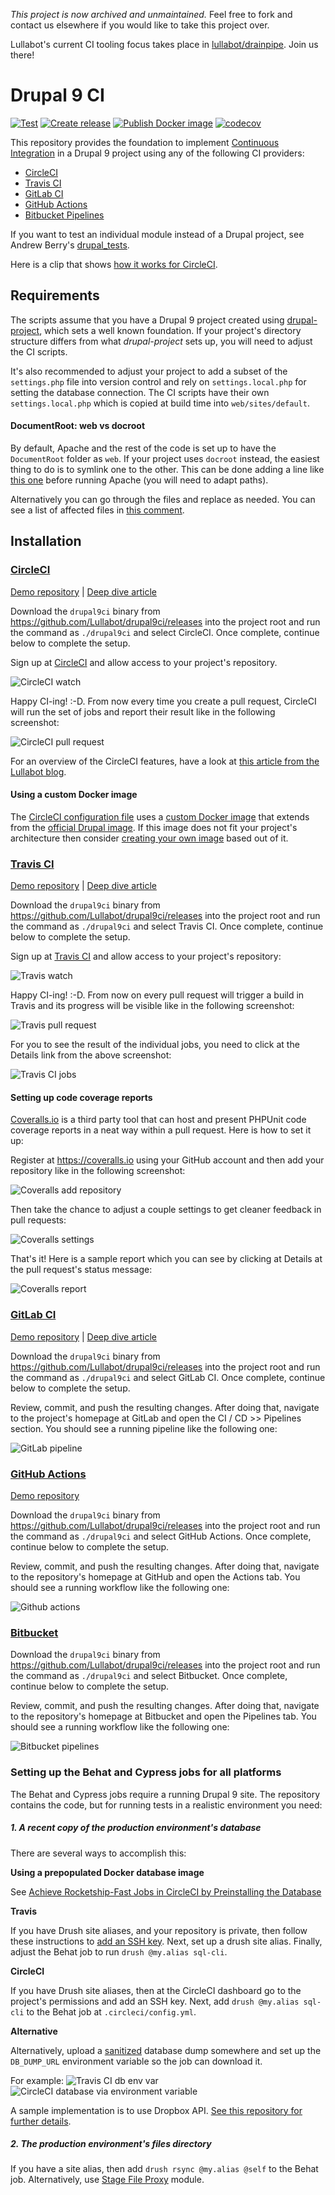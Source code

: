 _This project is now archived and unmaintained._ Feel free to fork and contact us elsewhere if you would like to take this project over.

Lullabot's current CI tooling focus takes place in [lullabot/drainpipe](https://github.com/lullabot/drainpipe/). Join us there!

# Drupal 9 CI

[![Test](https://github.com/Lullabot/drupal9ci/actions/workflows/test.yml/badge.svg)](https://github.com/Lullabot/drupal9ci/actions/workflows/test.yml)
[![Create release](https://github.com/Lullabot/drupal9ci/actions/workflows/create-release.yml/badge.svg)](https://github.com/Lullabot/drupal9ci/actions/workflows/create-release.yml)
[![Publish Docker image](https://github.com/Lullabot/drupal9ci/actions/workflows/publish-docker-image.yml/badge.svg)](https://github.com/Lullabot/drupal9ci/actions/workflows/publish-docker-image.yml)
[![codecov](https://codecov.io/gh/Lullabot/drupal9ci/branch/master/graph/badge.svg?token=akwlXfbC0W)](https://codecov.io/gh/Lullabot/drupal9ci)

This repository provides the foundation to implement [Continuous Integration](https://en.wikipedia.org/wiki/Continuous_integration) in a Drupal 9
project using any of the following CI providers:

 * [CircleCI](#circleci)
 * [Travis CI](#travis-ci)
 * [GitLab CI](#gitlab-ci)
 * [GitHub Actions](#github-actions)
 * [Bitbucket Pipelines](#bitbucket)

If you want to test an individual module instead of a Drupal project, see Andrew Berry's
[drupal_tests](https://github.com/deviantintegral/drupal_tests).

Here is a clip that shows [how it works for CircleCI](https://www.youtube.com/watch?v=wd_5mX0x4K8).

## Requirements

The scripts assume that you have a Drupal 9 project created using [drupal-project](https://github.com/drupal-composer/drupal-project),
which sets a well known foundation. If your project's directory
structure differs from what _drupal-project_ sets up, you will need to
adjust the CI scripts.

It's also recommended to adjust your project to add a subset of the `settings.php` file into
version control and rely on `settings.local.php` for setting the database connection. The CI scripts
have their own `settings.local.php` which is copied at build time into `web/sites/default`.

#### DocumentRoot: web vs docroot

By default, Apache and the rest of the code is set up to have the `DocumentRoot` folder as `web`. If
your project uses `docroot` instead, the easiest thing to do is to symlink one to the other. This can be
done adding a line like [this one](https://github.com/Lullabot/drupal9ci/blob/master/dist/bitbucket/RoboFile.php#L187)
before running Apache (you will need to adapt paths).

Alternatively you can go through the files and replace as needed. You can see a list of affected files in
[this comment](https://github.com/Lullabot/drupal9ci/issues/74#issuecomment-884238645).

## Installation

### [CircleCI](https://circleci.com)

[Demo repository](https://github.com/juampynr/drupal8-circleci) | [Deep dive article](https://www.lullabot.com/articles/continuous-integration-drupal-8-circleci)

Download the `drupal9ci` binary from https://github.com/Lullabot/drupal9ci/releases into the project root
and run the command as `./drupal9ci` and select CircleCI. Once complete, continue below to complete the setup.

Sign up at [CircleCI](https://circleci.com/) and allow access to your project's repository.

![CircleCI watch](docs/images/circleci-watch.png)

Happy CI-ing! :-D. From now every time you create a pull request, CircleCI will run the
set of jobs and report their result like in the following screenshot:

![CircleCI pull request](docs/images/circleci-pr.png)

For an overview of the CircleCI features, have a look at
[this article from the Lullabot blog](https://www.lullabot.com/articles/continuous-integration-drupal-8-circleci).

#### Using a custom Docker image

The [CircleCI configuration file](dist/circleci/.circleci/config.yml) uses a
[custom Docker image](https://github.com/Lullabot/drupal9ci/pkgs/container/drupal9ci) that extends from
the [official Drupal image](https://hub.docker.com/_/drupal/). If this image
does not fit your project's architecture then consider [creating your own image](https://circleci.com/docs/2.0/custom-images/)
based out of it.

### [Travis CI](https://travis-ci.org)

[Demo repository](https://github.com/juampynr/drupal8-travis-ci) | [Deep dive article](https://www.lullabot.com/articles/continuous-integration-in-drupal-8-with-travis-ci)

Download the `drupal9ci` binary from https://github.com/Lullabot/drupal9ci/releases into the project root
and run the command as `./drupal9ci` and select Travis CI. Once complete, continue below to complete the setup.

Sign up at [Travis CI](https://travis-ci.com/) and allow access to your project's repository:

![Travis watch](docs/images/travis-watch.png)

Happy CI-ing! :-D. From now on every pull request will trigger a build in Travis and its
progress will be visible like in the following screenshot:

![Travis pull request](docs/images/travis-pr.png)

For you to see the result of the individual jobs, you need to click at the Details link
from the above screenshot:

![Travis CI jobs](docs/images/travis-jobs.png)

#### Setting up code coverage reports

[Coveralls.io](https://coveralls.io/) is a third party tool that can host and present
PHPUnit code coverage reports in a neat way within a pull request. Here is how to set it up:

Register at https://coveralls.io using your GitHub account and then add your repository
like in the following screenshot:

![Coveralls add repository](docs/images/coveralls-add-repo.png)

Then take the chance to adjust a couple settings to get cleaner feedback in pull
requests:

![Coveralls settings](docs/images/coveralls-settings.png)

That's it! Here is a sample report which you can see by clicking at Details
at the pull request's status message:

![Coveralls report](docs/images/coveralls-report.png)


### [GitLab CI](https://about.gitlab.com/features/gitlab-ci-cd/)

[Demo repository](https://gitlab.com/juampynr/drupal8-gitlab) | [Deep dive article](https://www.lullabot.com/articles/installer-drupal-8-and-gitlab-ci)

Download the `drupal9ci` binary from https://github.com/Lullabot/drupal9ci/releases into the project root
and run the command as `./drupal9ci` and select GitLab CI. Once complete, continue below to complete the setup.

Review, commit, and push the resulting changes. After doing that, navigate to the project's homepage
at GitLab and open the CI / CD >> Pipelines section. You should see a running pipeline like
the following one:

![GitLab pipeline](docs/images/gitlab-pipeline.png)

### [GitHub Actions](https://github.com/features/actions)

[Demo repository](https://github.com/juampynr/drupal8-github-actions)

Download the `drupal9ci` binary from https://github.com/Lullabot/drupal9ci/releases into the project root
and run the command as `./drupal9ci` and select GitHub Actions. Once complete, continue below to complete the setup.

Review, commit, and push the resulting changes. After doing that, navigate to the repository's homepage
at GitHub and open the Actions tab. You should see a running workflow like the following one:

![Github actions](docs/images/github-actions.png)


### [Bitbucket](https://support.atlassian.com/bitbucket-cloud/docs/get-started-with-bitbucket-pipelines)

Download the `drupal9ci` binary from https://github.com/Lullabot/drupal9ci/releases into the project root
and run the command as `./drupal9ci` and select Bitbucket. Once complete, continue below to complete the setup.

Review, commit, and push the resulting changes. After doing that, navigate to the repository's homepage
at Bitbucket and open the Pipelines tab. You should see a running workflow like the following one:

![Bitbucket pipelines](docs/images/bitbucket.png)

### Setting up the Behat and Cypress jobs for all platforms

The Behat and Cypress jobs require a running Drupal 9 site. The repository contains the code, but for running
tests in a realistic environment you need:

##### 1. A recent copy of the production environment's database

There are several ways to accomplish this:

**Using a prepopulated Docker database image**

See [Achieve Rocketship-Fast Jobs in CircleCI by Preinstalling the Database](https://www.lullabot.com/articles/rocket-ship-fast-jobs-circleci-preinstalling-database)

**Travis**

If you have Drush site aliases, and your repository is private, then follow these
instructions to [add an SSH key](https://docs.travis-ci.com/user/private-dependencies/#User-Key).
Next, set up a drush site alias. Finally, adjust the Behat job to run `drush @my.alias sql-cli`.

**CircleCI**

If you have Drush site aliases, then at the CircleCI dashboard go to the project's permissions
and add an SSH key. Next, add `drush @my.alias sql-cli` to the Behat job at `.circleci/config.yml`.

**Alternative**

Alternatively, upload a [sanitized](https://drushcommands.com/drush-8x/sql/sql-sanitize/) database
dump somewhere and set up the `DB_DUMP_URL` environment variable so the job can download it.

For example:
![Travis CI db env var](docs/images/travisci-db-var.png)
![CircleCI database via environment variable](docs/images/circleci-db-env.png)

A sample implementation is to use Dropbox API. [See this repository for further details](https://github.com/juampynr/dropbox-api).

##### 2. The production environment's files directory

If you have a site alias, then add `drush rsync @my.alias @self` to the Behat job. Alternatively,
use [Stage File Proxy](https://www.drupal.org/project/stage_file_proxy) module.
